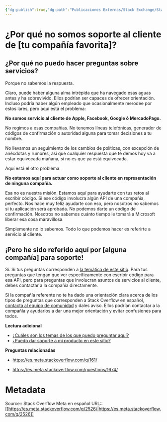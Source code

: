 ```yaml
---
{"dg-publish":true,"dg-path":"Publicaciones Externas/Stack Exchange/Stack Overflow en español/Stack Overflow en español Meta/es.meta.stackoverflow.com-2526.md","permalink":"/publicaciones-externas/stack-exchange/stack-overflow-en-espanol/stack-overflow-en-espanol-meta/es-meta-stackoverflow-com-2526/","title":"¿Por qué no somos soporte al cliente de [tu compañía favorita]?","hide":true,"noteIcon":"default","created":"2024-04-03T12:49:10.420-06:00","updated":"2024-04-05T16:44:01.901-06:00"}
---
```


# ¿Por qué no somos soporte al cliente de [tu compañía favorita]?

## ¿Por qué no puedo hacer preguntas sobre servicios?

Porque no sabemos la respuesta.

Claro, puede haber alguna alma intrépida que ha navegado esas aguas antes y ha sobrevivido. Ellos podrían ser capaces de ofrecer orientación. Incluso podría haber algún empleado que ocasionalmente merodee por estos lares, pero aquí está el problema:

**No somos servicio al cliente de Apple, Facebook, Google ó MercadoPago.**

No regimos a esas compañías. No tenemos líneas telefónicas, generador de códigos de confirmación o autoridad alguna para tomar decisiones a tu nombre.

No llevamos un seguimiento de los cambios de políticas, con excepción de anécdotas y rumores, así que cualquier respuesta que te demos hoy va a estar equivocada mañana, si no es que ya está equivocada.

Aquí está el otro problema:

**No estamos aquí para actuar como soporte al cliente en representación de ninguna compañía.**

Esa no es nuestra misión. Estamos aquí para ayudarte con tus retos al escribir código. Si ese código involucra algún API de una compañía, perfecto. Nos hace muy feliz ayudarte con eso, pero nosotros no sabemos si tu aplicación será aprobada. No podemos darte un código de confirmación. Nosotros no sabemos cuánto tiempo le tomará a Microsoft liberar esa cosa maravillosa.

Simplemente no lo sabemos. Todo lo que podemos hacer es referirte a servicio al cliente.

## ¡Pero he sido referido aquí por [alguna compañía] para soporte!

Sí. Si tus preguntas corresponden a [la temática de este sitio][1]. Para tus preguntas que tengan que ver específicamente con escribir código para esa API, pero para preguntas que involucran asuntos de servicios al cliente, debes contactar a la compañía directamente.

Si la compañía referente no te ha dado una orientación clara acerca de los tipos de preguntas que corresponden a Stack Overflow en español, [contacta al equipo de comunidad][2] y dales aviso. Ellos podrían contactar a la compañía y ayudarlos a dar una mejor orientación y evitar confusiones para todos.

**Lectura adicional**  

- [¿Cuáles son los temas de los que puedo preguntar aquí?][1]
- [¿Puedo dar soporte a mi producto en este sitio?][3]

**Preguntas relacionadas**

- https://es.meta.stackoverflow.com/q/161/
- https://es.meta.stackoverflow.com/questions/1674/


  [1]: https://es.stackoverflow.com/help/on-topic
  [2]: https://es.stackoverflow.com/contact
  [3]: https://es.stackoverflow.com/help/product-support

# Metadata
Source:: Stack Overflow Meta en español
URL:: [[https://es.meta.stackoverflow.com/q/2526\|https://es.meta.stackoverflow.com/q/2526]]


